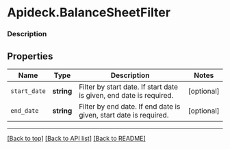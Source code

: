 # Apideck.BalanceSheetFilter

### Description

## Properties
Name | Type | Description | Notes
------------ | ------------- | ------------- | -------------
`start_date` | **string** | Filter by start date. If start date is given, end date is required. | [optional] 
`end_date` | **string** | Filter by end date. If end date is given, start date is required. | [optional] 





---

[[Back to top]](#) [[Back to API list]](../../../../README.md#documentation-for-api-endpoints) [[Back to README]](../../../../README.md)


